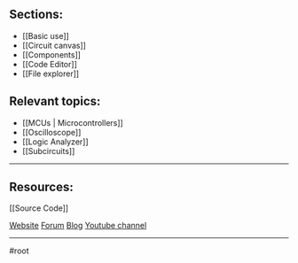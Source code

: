 ## Sections:
- [[Basic use]]
- [[Circuit canvas]]
- [[Components]]
- [[Code Editor]]
- [[File explorer]]

## Relevant topics:
- [[MCUs | Microcontrollers]]
- [[Oscilloscope]]
- [[Logic Analyzer]]
- [[Subcircuits]]

---

## Resources:

[[Source Code]]

[Website](https://www.simulide.com/)
[Forum](https://simulide.forumotion.com/)
[Blog](https://www.simulide.com/index.html)
[Youtube channel](https://www.youtube.com/@simulide6736/featured)

---

#root